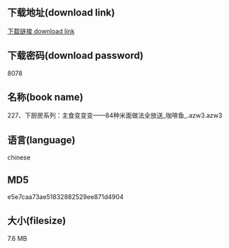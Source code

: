 ## 下载地址(download link)
[下载链接 download link](https://voluble-croquembouche-d321dc.netlify.app/?s=227%E3%80%81%E4%B8%8B%E5%8E%A8%E6%88%BF%E7%B3%BB%E5%88%97%EF%BC%9A%E4%B8%BB%E9%A3%9F%E5%8F%98%E5%8F%98%E5%8F%98%E2%80%94%E2%80%9484%E7%A7%8D%E7%B1%B3%E9%9D%A2%E5%81%9A%E6%B3%95%E5%85%A8%E6%94%BE%E9%80%81_%E5%92%96%E5%95%A1%E9%B1%BC_.azw3)

## 下载密码(download password)
8078

## 名称(book name)
227、下厨房系列：主食变变变——84种米面做法全放送_咖啡鱼_.azw3.azw3

## 语言(language)
chinese

## MD5
e5e7caa73ae51832882529ee871d4904

## 大小(filesize)
7.6 MB
